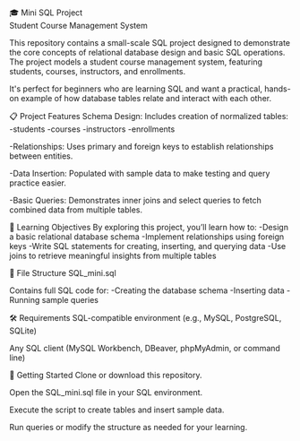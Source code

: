🎓 Mini SQL Project  
Student Course Management System

This repository contains a small-scale SQL project designed to demonstrate the core concepts of relational database design and basic SQL operations. The project models a student course management system, featuring students, courses, instructors, and enrollments.

It's perfect for beginners who are learning SQL and want a practical, hands-on example of how database tables relate and interact with each other.

📋 Project Features
Schema Design: Includes creation of normalized tables:
-students
-courses
-instructors
-enrollments

-Relationships: Uses primary and foreign keys to establish relationships between entities.

-Data Insertion: Populated with sample data to make testing and query practice easier.

-Basic Queries: Demonstrates inner joins and select queries to fetch combined data from multiple tables.

🧠 Learning Objectives
By exploring this project, you’ll learn how to:
-Design a basic relational database schema
-Implement relationships using foreign keys
-Write SQL statements for creating, inserting, and querying data
-Use joins to retrieve meaningful insights from multiple tables

📂 File Structure
SQL_mini.sql

Contains full SQL code for: 
-Creating the database schema
-Inserting data
-Running sample queries


🛠️ Requirements
SQL-compatible environment (e.g., MySQL, PostgreSQL, SQLite)

Any SQL client (MySQL Workbench, DBeaver, phpMyAdmin, or command line)

🚀 Getting Started
Clone or download this repository.

Open the SQL_mini.sql file in your SQL environment.

Execute the script to create tables and insert sample data.

Run queries or modify the structure as needed for your learning.
